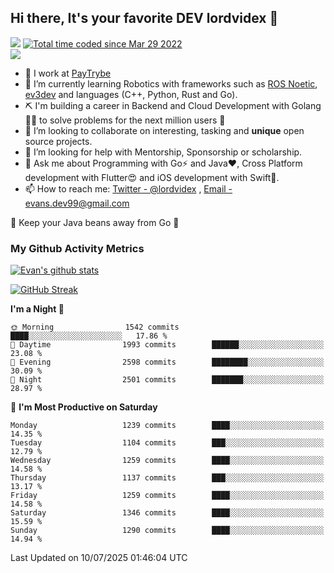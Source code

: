 ## Hi there, It's your favorite DEV lordvidex 👋
<img src="https://komarev.com/ghpvc/?username=lordvidex&label=Views&color=blue&style=plastic" /> <a href="https://wakatime.com/@0e56db35-d16b-410a-acc0-4085055304bf"><img src="https://wakatime.com/badge/user/0e56db35-d16b-410a-acc0-4085055304bf.svg" alt="Total time coded since Mar 29 2022" /></a>  
![](https://github-profile-trophy.vercel.app/?username=lordvidex)
- 🔭 I work at [PayTrybe](https://www.paytrybe.com)
- 🌱 I’m currently learning Robotics with frameworks such as [ROS Noetic](ros.org), [ev3dev](www.ev3dev.org) and languages (C++, Python, Rust and Go).
- ⛏️ I'm building a career in Backend and Cloud Development with Golang 🧙🏼 to solve problems for the next million users 🤌
- 👯 I’m looking to collaborate on interesting, tasking and **unique** open source projects.
- 🤔 I’m looking for help with Mentorship, Sponsorship or scholarship.
- 💬 Ask me about Programming with Go⚡️ and Java❤️, Cross Platform development with Flutter😍 and iOS development with Swift🚀.
- 📫 How to reach me: [Twitter - @lordvidex](https://twitter.com/lordvidex) , [Email - evans.dev99@gmail.com](mailto:evans.dev99@gmail.com?body=Hello%20Evans,)
  
    
🎤 Keep your Java beans away from Go 🌚
  
  
### My Github Activity Metrics
<div>
<!-- <a href="https://github.com/lordvidex">
  <img src="https://github-readme-stats.vercel.app/api/top-langs/?username=lordvidex&theme=light" />
</a>    -->
<!-- [![Top Langs](https://github-readme-stats.vercel.app/api/top-langs/?username=lordvidex)](https://github.com/lordvidex/)  -->
<a href="https://github.com/lordvidex">
 <img src="https://github-readme-stats.vercel.app/api?username=lordvidex&show_icons=true&theme=light&line_height=27" alt="Evan's github stats"/>
</a>
</div>

[![GitHub Streak](https://github-readme-streak-stats.herokuapp.com?user=lordvidex&theme=github-dark&hide_border=true)](https://git.io/streak-stats)

<!--
  <a href="https://github.com/iampawan/FlutterExampleApps">
    <img align="center" src="https://github-readme-stats.vercel.app/api/pin/?username=iampawan&repo=FlutterExampleApps&theme=light" />

  </a>
  <a href="https://github.com/iampawan/VelocityX">
   <img align="center" src="https://github-readme-stats.vercel.app/api/pin/?username=iampawan&repo=VelocityX&theme=light" />
  </a>
-->
<!--START_SECTION:waka-->
**I'm a Night 🦉** 

```text
🌞 Morning                1542 commits        ████░░░░░░░░░░░░░░░░░░░░░   17.86 % 
🌆 Daytime                1993 commits        ██████░░░░░░░░░░░░░░░░░░░   23.08 % 
🌃 Evening                2598 commits        ████████░░░░░░░░░░░░░░░░░   30.09 % 
🌙 Night                  2501 commits        ███████░░░░░░░░░░░░░░░░░░   28.97 % 
```
📅 **I'm Most Productive on Saturday** 

```text
Monday                   1239 commits        ████░░░░░░░░░░░░░░░░░░░░░   14.35 % 
Tuesday                  1104 commits        ███░░░░░░░░░░░░░░░░░░░░░░   12.79 % 
Wednesday                1259 commits        ████░░░░░░░░░░░░░░░░░░░░░   14.58 % 
Thursday                 1137 commits        ███░░░░░░░░░░░░░░░░░░░░░░   13.17 % 
Friday                   1259 commits        ████░░░░░░░░░░░░░░░░░░░░░   14.58 % 
Saturday                 1346 commits        ████░░░░░░░░░░░░░░░░░░░░░   15.59 % 
Sunday                   1290 commits        ████░░░░░░░░░░░░░░░░░░░░░   14.94 % 
```



 Last Updated on 10/07/2025 01:46:04 UTC
<!--END_SECTION:waka-->
